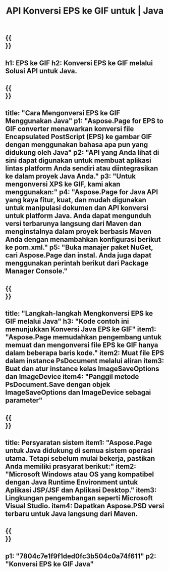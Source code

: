 ﻿---
translation: true
template: /_templates/_conversion-child-java.md
title: API Konversi EPS ke GIF untuk | Java
url: /java/conversion/eps-to-gif/
description: Contoh kode konversi Java untuk format EPS ke file GIF. Gunakan kode contoh ini untuk mengonversi EPS ke GIF dalam aplikasi berbasis Java Web atau Desktop apa pun.
informat: EPS
outformat: GIF
otherformats: XPS PS
---

{{<section banner>}}
---
h1: EPS ke GIF
h2: Konversi EPS ke GIF melalui Solusi API untuk Java.
---

{{<section overview>}}
---
title: "Cara Mengonversi EPS ke GIF Menggunakan Java"
p1: "Aspose.Page for EPS to GIF converter menawarkan konversi file Encapsulated PostScript (EPS) ke gambar GIF dengan menggunakan bahasa apa pun yang didukung oleh Java"
p2: "API yang Anda lihat di sini dapat digunakan untuk membuat aplikasi lintas platform Anda sendiri atau diintegrasikan ke dalam proyek Java Anda."
p3: "Untuk mengonversi XPS ke GIF, kami akan menggunakan:"
p4: "Aspose.Page for Java API yang kaya fitur, kuat, dan mudah digunakan untuk manipulasi dokumen dan API konversi untuk platform Java. Anda dapat mengunduh versi terbarunya langsung dari Maven dan menginstalnya dalam proyek berbasis Maven Anda dengan menambahkan konfigurasi berikut ke pom.xml."
p5: "Buka manajer paket NuGet, cari Aspose.Page dan instal. Anda juga dapat menggunakan perintah berikut dari Package Manager Console."
---

{{<section feature1>}}
---
title: "Langkah-langkah Mengkonversi EPS ke GIF melalui Java"
h3: "Kode contoh ini menunjukkan Konversi Java EPS ke GIF"
item1: "Aspose.Page memudahkan pengembang untuk memuat dan mengonversi file EPS ke GIF hanya dalam beberapa baris kode."
item2: Muat file EPS dalam instance PsDocument melalui aliran
item3: Buat dan atur instance kelas ImageSaveOptions dan ImageDevice
item4: "Panggil metode PsDocument.Save dengan objek ImageSaveOptions dan ImageDevice sebagai parameter"
---

{{<section feature2>}}
---
title: Persyaratan sistem
item1: "Aspose.Page untuk Java didukung di semua sistem operasi utama. Tetapi sebelum mulai bekerja, pastikan Anda memiliki prasyarat berikut:"
item2: "Microsoft Windows atau OS yang kompatibel dengan Java Runtime Environment untuk Aplikasi JSP/JSF dan Aplikasi Desktop."
item3: Lingkungan pengembangan seperti Microsoft Visual Studio.
item4: Dapatkan Aspose.PSD versi terbaru untuk Java langsung dari Maven.
---

{{<section gist>}}
---
p1: "7804c7e1f9f1ded0fc3b504c0a74f611"
p2: "Konversi EPS ke GIF Java"
---

